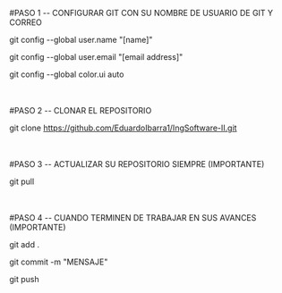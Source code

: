 #PASO 1 -- CONFIGURAR GIT CON SU NOMBRE DE USUARIO DE GIT Y CORREO

git config --global user.name "[name]"

git config --global user.email "[email address]"

git config --global color.ui auto





<br><br>#PASO 2 -- CLONAR EL REPOSITORIO 

git clone https://github.com/EduardoIbarra1/IngSoftware-II.git





<br><br>#PASO 3 -- ACTUALIZAR SU REPOSITORIO SIEMPRE (IMPORTANTE) 

git pull





<br><br>#PASO 4 -- CUANDO TERMINEN DE TRABAJAR EN SUS AVANCES (IMPORTANTE) 

git add .

git commit -m "MENSAJE"

git push

